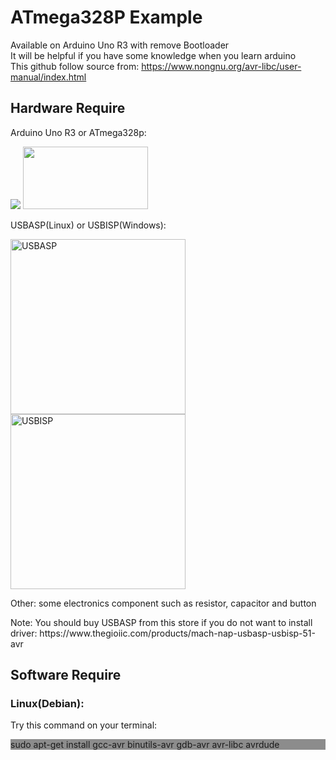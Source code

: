 # ATmega328P Example
Available on Arduino Uno R3 with remove Bootloader<br>
It will be helpful if you have some knowledge when you learn arduino<br>
This github follow source from: https://www.nongnu.org/avr-libc/user-manual/index.html<br>
<h2>Hardware Require</h2> 
<p>Arduino Uno R3 or ATmega328p: </p>
<image src="https://user-images.githubusercontent.com/57071897/148582058-d443161d-9481-4522-ab04-517b8eb7c90c.png"></image>
<image src="https://user-images.githubusercontent.com/57071897/148582500-7c719e9b-8544-4b46-be01-e9a1601a2e57.png" style="width:200px;height:100px;"></image>
<p>USBASP(Linux) or USBISP(Windows): </p>
<image src="https://user-images.githubusercontent.com/57071897/148583019-d1d4e368-7819-4b78-a927-c2d1f8d30ca5.png" alt="USBASP" style="width:280px;height:280px;"></image>
<image src="https://user-images.githubusercontent.com/57071897/148583232-69079cbd-05e0-4d0c-909e-1fd013647228.png" alt="USBISP" style="width:280px;height:280px;"></image>
<p>Other: some electronics component such as resistor, capacitor and button</pr> 
<p>Note: You should buy USBASP from this store if you do not want to install driver: https://www.thegioiic.com/products/mach-nap-usbasp-usbisp-51-avr</p>
<h2>Software Require</h2> 
<h3>Linux(Debian):</h3>
<p> Try this command on your terminal:</p>
<p style="background-color:rgb(140, 140, 140);">sudo apt-get install gcc-avr binutils-avr gdb-avr avr-libc avrdude</p>
